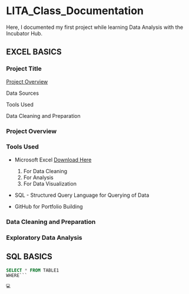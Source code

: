 # LITA_Class_Documentation
Here, I documented my first project while learning Data Analysis with the Incubator Hub.
## EXCEL BASICS

### Project Title

[Project Overview](#project-overview)

Data Sources

Tools Used

Data Cleaning and Preparation


### Project Overview

### Tools Used
- Microsoft Excel [Download Here](https://www.microsoft.com)
  1. For Data Cleaning
  2. For Analysis
  3. For Data Visualization

- SQL - Structured Query Language for Querying of Data
- GitHub for Portfolio Building

### Data Cleaning and Preparation
### Exploratory Data Analysis

## SQL BASICS
```SQL
SELECT * FROM TABLE1
WHERE```

💻
